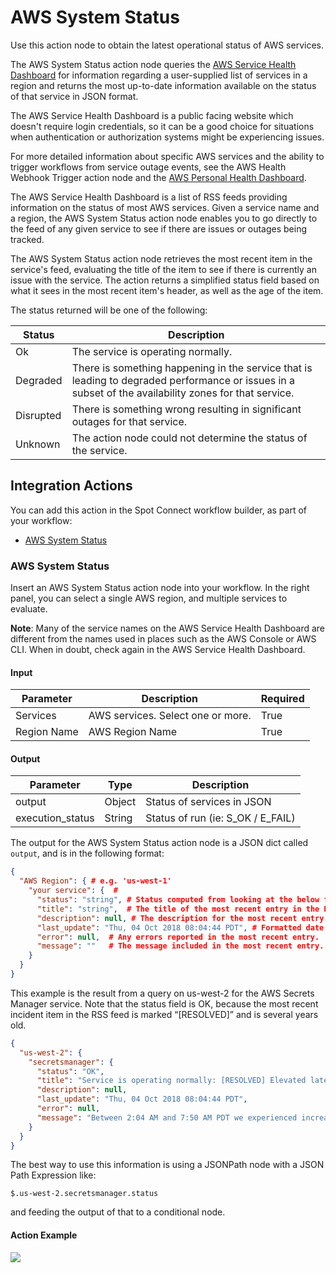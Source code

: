 # AWS System Status  

Use this action node to obtain the latest operational status of AWS services.  

The AWS System Status action node queries the [AWS Service Health Dashboard](https://status.aws.amazon.com/) for information regarding a user-supplied list of services in a region and returns the most up-to-date information available on the status of that service in JSON format.  

The AWS Service Health Dashboard is a public facing website which doesn't require login credentials, so it can be a good choice for situations when authentication or authorization systems might be experiencing issues.

For more detailed information about specific AWS services and the ability to trigger workflows from service outage events, see the AWS Health Webhook Trigger action node and the [AWS Personal Health Dashboard](https://docs.aws.amazon.com/health/latest/ug/getting-started-api.html).

The AWS Service Health Dashboard is a list of RSS feeds providing information on the status of most AWS services. Given a service name and a region, the AWS System Status action node enables you to go directly to the feed of any given service to see if there are issues or outages being tracked.  

The AWS System Status action node retrieves the most recent item in the service's feed, evaluating the title of the item to see if there is currently an issue with the service. The action returns a simplified status field based on what it sees in the most recent item's header, as well as the age of the item.

The status returned will be one of the following:

Status | Description
--------- | -----------
Ok   | The service is operating normally.
Degraded   | There is something happening in the service that is leading to degraded performance or issues in a subset of the availability zones for that service.
Disrupted   | There is something wrong resulting in significant outages for that service.
Unknown   | The action node could not determine the status of the service.

## Integration Actions  

You can add this action in the Spot Connect workflow builder, as part of your workflow:
* [AWS System Status](spot-connect/integrations/aws_system_status?id=aws-system-status-1)

### AWS System Status

Insert an AWS System Status action node into your workflow. In the right panel, you can select a single AWS region, and multiple services to evaluate.  

**Note**: Many of the service names on the AWS Service Health Dashboard are different from the names used in places such as the AWS Console or AWS CLI. When in doubt, check again in the AWS Service Health Dashboard.

#### Input

Parameter | Description | Required
--------- | ----------- | --------
Services   | AWS services. Select one or more. | True
Region Name   | AWS Region Name | True

#### Output

Parameter | Type | Description
--------- | ----------- | --------
output   | Object | Status of services in JSON
execution_status   | String | Status of run (ie: S_OK / E_FAIL)

The output for the AWS System Status action node is a JSON dict called `output`, and is in the following format:

```json
{
  "AWS Region": { # e.g. 'us-west-1'
    "your service": {  #
      "status": "string", # Status computed from looking at the below fields.
      "title": "string",  # The title of the most recent entry in the RSS for the service
      "description": null, # The description for the most recent entry.
      "last_update": "Thu, 04 Oct 2018 08:04:44 PDT", # Formatted date string for the most recent update.
      "error": null,  # Any errors reported in the most recent entry.
      "message": ""   # The message included in the most recent entry.
    }
  }
}
```


This example is the result from a query on us-west-2 for the AWS Secrets Manager service. Note that the status field is OK, because the most recent incident item in the RSS feed is marked “[RESOLVED]” and is several years old.

```json
{
  "us-west-2": {
    "secretsmanager": {
      "status": "OK",
      "title": "Service is operating normally: [RESOLVED] Elevated latencies and API Error Rates",
      "description": null,
      "last_update": "Thu, 04 Oct 2018 08:04:44 PDT",
      "error": null,
      "message": "Between 2:04 AM and 7:50 AM PDT we experienced increased API error rates and latencies in the US-WEST-2 Region. The issue has been resolved and the service is operating normally."
    }
  }
}
```

The best way to use this information is using a JSONPath node with a JSON Path Expression like:

`$.us-west-2.secretsmanager.status`

and feeding the output of that to a conditional node.

#### Action Example

<img src="/spot-connect/_media/aws-system-status.png" />
